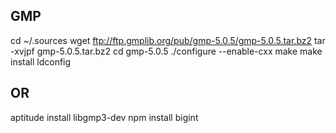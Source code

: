## GMP

  cd ~/.sources
  wget ftp://ftp.gmplib.org/pub/gmp-5.0.5/gmp-5.0.5.tar.bz2
  tar -xvjpf gmp-5.0.5.tar.bz2
  cd gmp-5.0.5
	./configure --enable-cxx
  make
  make install
  ldconfig

## OR

 aptitude install libgmp3-dev
 npm install bigint
